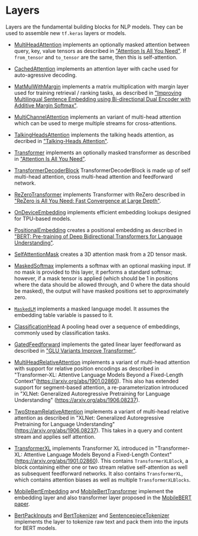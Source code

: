 # Layers

Layers are the fundamental building blocks for NLP models. They can be used to
assemble new `tf.keras` layers or models.

*   [MultiHeadAttention](attention.py) implements an optionally masked attention
    between query, key, value tensors as described in
    ["Attention Is All You Need"](https://arxiv.org/abs/1706.03762). If
    `from_tensor` and `to_tensor` are the same, then this is self-attention.

*   [CachedAttention](attention.py) implements an attention layer with cache
    used for auto-agressive decoding.

*   [MatMulWithMargin](mat_mul_with_margin.py) implements a matrix
    multiplication with margin layer used for training retrieval / ranking
    tasks, as described in ["Improving Multilingual Sentence Embedding using
    Bi-directional Dual Encoder with Additive Margin
    Softmax"](https://www.ijcai.org/Proceedings/2019/0746.pdf).

*   [MultiChannelAttention](multi_channel_attention.py) implements an variant of
    multi-head attention which can be used to merge multiple streams for
    cross-attentions.

*   [TalkingHeadsAttention](talking_heads_attention.py) implements the talking
    heads attention, as decribed in
    ["Talking-Heads Attention"](https://arxiv.org/abs/2003.02436).

*   [Transformer](transformer.py) implements an optionally masked transformer as
    described in
    ["Attention Is All You Need"](https://arxiv.org/abs/1706.03762).

*   [TransformerDecoderBlock](transformer.py) TransformerDecoderBlock is made up
    of self multi-head attention, cross multi-head attention and feedforward
    network.

*   [ReZeroTransformer](rezero_transformer.py) implements Transformer with
    ReZero described in
    ["ReZero is All You Need: Fast Convergence at Large Depth"](https://arxiv.org/abs/2003.04887).

*   [OnDeviceEmbedding](on_device_embedding.py) implements efficient embedding
    lookups designed for TPU-based models.

*   [PositionalEmbedding](position_embedding.py) creates a positional embedding
    as described in ["BERT: Pre-training of Deep Bidirectional Transformers for
    Language Understanding"](https://arxiv.org/abs/1810.04805).

*   [SelfAttentionMask](self_attention_mask.py) creates a 3D attention mask from
    a 2D tensor mask.

*   [MaskedSoftmax](masked_softmax.py) implements a softmax with an optional
    masking input. If no mask is provided to this layer, it performs a standard
    softmax; however, if a mask tensor is applied (which should be 1 in
    positions where the data should be allowed through, and 0 where the data
    should be masked), the output will have masked positions set to
    approximately zero.

*   [`MaskedLM`](masked_lm.py) implements a masked language model. It assumes
    the embedding table variable is passed to it.

*   [ClassificationHead](cls_head.py) A pooling head over a sequence of
    embeddings, commonly used by classification tasks.

*   [GatedFeedforward](gated_feedforward.py) implements the gated linear layer
    feedforward as described in
    ["GLU Variants Improve Transformer"](https://arxiv.org/abs/2002.05202).

*   [MultiHeadRelativeAttention](relative_attention.py) implements a variant
    of multi-head attention with support for relative position encodings as
    described in "Transformer-XL: Attentive Language Models Beyond a
    Fixed-Length Context"(https://arxiv.org/abs/1901.02860). This also has
    extended support for segment-based attention, a re-parameterization
    introduced in "XLNet: Generalized Autoregressive Pretraining for Language
    Understanding" (https://arxiv.org/abs/1906.08237).

*   [TwoStreamRelativeAttention](relative_attention.py) implements a variant
    of multi-head relative attention as described in "XLNet: Generalized
    Autoregressive Pretraining for Language Understanding"
    (https://arxiv.org/abs/1906.08237). This takes in a query and content
    stream and applies self attention.

*   [TransformerXL](transformer_xl.py) implements Transformer XL introduced in
    "Transformer-XL: Attentive Language Models Beyond a Fixed-Length Context"
    (https://arxiv.org/abs/1901.02860). This contains `TransformerXLBlock`, a
    block containing either one or two stream relative self-attention as well as
    subsequent feedforward networks. It also contains `TransformerXL`, which
    contains attention biases as well as multiple `TransformerXLBlocks`.

*   [MobileBertEmbedding](mobile_bert_layers.py) and
    [MobileBertTransformer](mobile_bert_layers.py) implement the embedding layer
    and also transformer layer proposed in the
    [MobileBERT paper](https://arxiv.org/pdf/2004.02984.pdf).

*   [BertPackInputs](text_layers.py) and
    [BertTokenizer](text_layers.py) and [SentencepieceTokenizer](text_layers.py)
    implements the layer to tokenize raw text and pack them into the inputs for
    BERT models.
